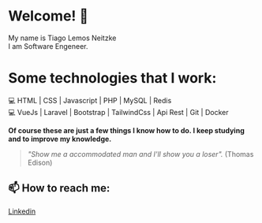 # Welcome!  👋

My name is Tiago Lemos Neitzke <br>
I am Software Engeneer. 

# Some technologies that I work:
:computer: HTML | CSS | Javascript | PHP | MySQL | Redis <br/>
:computer: VueJs | Laravel | Bootstrap | TailwindCss | Api Rest | Git | Docker

**Of course these are just a few things I know how to do. I keep studying and to improve my knowledge.** <br/>
>*"Show me a accommodated man and I'll show you a loser".* (Thomas Edison)


## 📫 How to reach me:

[Linkedin](https://www.linkedin.com/in/tiago-lemos-neitzke-916353247/)


<!--
**TiagoLemosNeitzke/TiagoLemosNeitzke** is a ✨ _special_ ✨ repository because its `README.md` (this file) appears on your GitHub profile.

